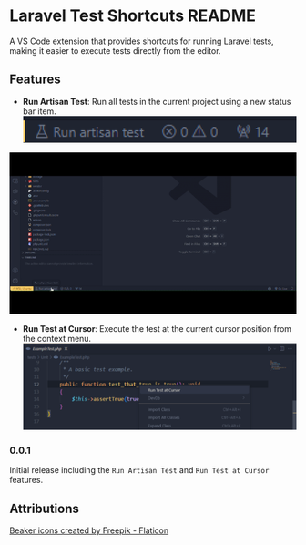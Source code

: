 # Laravel Test Shortcuts README

A VS Code extension that provides shortcuts for running Laravel tests, making it easier to execute tests directly from the editor.

## Features

- **Run Artisan Test**: Run all tests in the current project using a new status bar item.
![Status Bar Item](images/run-artisan-test-btn.png)

![Run Artisan Test](images/run-artisan-test.gif)

- **Run Test at Cursor**: Execute the test at the current cursor position from the context menu.
![Run Test at Cursor](images/run-test-at-cursor.png)

### 0.0.1

Initial release including the `Run Artisan Test` and `Run Test at Cursor` features.


## Attributions

<a href="https://www.flaticon.com/free-icons/beaker" title="beaker icons">Beaker icons created by Freepik - Flaticon</a>
